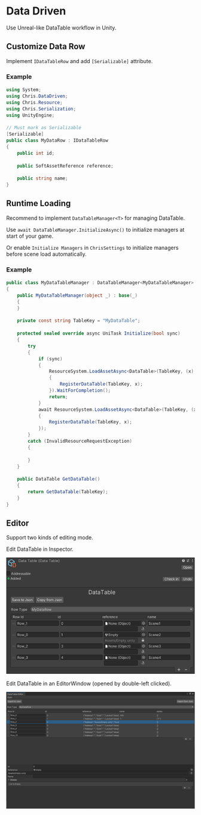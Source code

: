 # Data Driven

Use Unreal-like DataTable workflow in Unity.

## Customize Data Row

Implement `IDataTableRow` and add `[Serializable]` attribute.

### Example

```C#
using System;
using Chris.DataDriven;
using Chris.Resource;
using Chris.Serialization;
using UnityEngine;

// Must mark as Serializable
[Serializable]
public class MyDataRow : IDataTableRow
{
    public int id;

    public SoftAssetReference reference;

    public string name;
}
```
## Runtime Loading

Recommend to implement `DataTableManager<T>` for managing DataTable.

Use `await DataTableManager.InitializeAsync()` to initialize managers at start of your game.

Or enable `Initialize Managers` in `ChrisSettings` to initialize managers before scene load automatically.

### Example

```C#
public class MyDataTableManager : DataTableManager<MyDataTableManager>
{
    public MyDataTableManager(object _) : base(_)
    {
    }

    private const string TableKey = "MyDataTable";

    protected sealed override async UniTask Initialize(bool sync)
    {
        try
        {
            if (sync)
            {
                ResourceSystem.LoadAssetAsync<DataTable>(TableKey, (x) =>
                {
                    RegisterDataTable(TableKey, x);
                }).WaitForCompletion();
                return;
            }
            await ResourceSystem.LoadAssetAsync<DataTable>(TableKey, (x) =>
            {
                RegisterDataTable(TableKey, x);
            });
        }
        catch (InvalidResourceRequestException)
        {

        }
    }
    
    public DataTable GetDataTable()
    {
        return GetDataTable(TableKey);
    }
}
```

## Editor

Support two kinds of editing mode.

Edit DataTable in Inspector.

![DataTable Inspector](./Images/datatable.png)

Edit DataTable in an EditorWindow (opened by double-left clicked).

![DataTable EditorWindow](./Images/datatable_editor_window.png)


